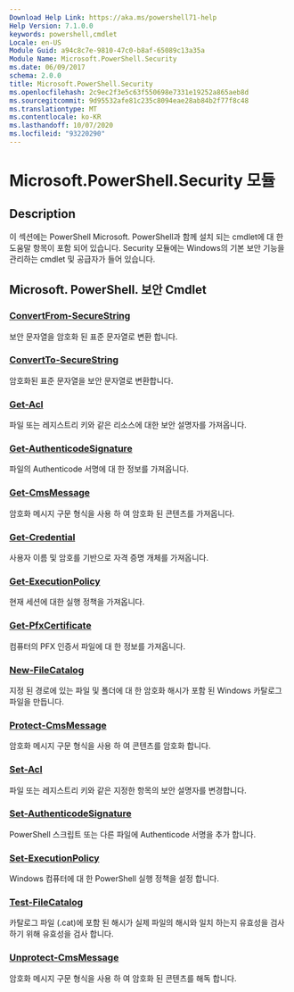 ```yaml
---
Download Help Link: https://aka.ms/powershell71-help
Help Version: 7.1.0.0
keywords: powershell,cmdlet
Locale: en-US
Module Guid: a94c8c7e-9810-47c0-b8af-65089c13a35a
Module Name: Microsoft.PowerShell.Security
ms.date: 06/09/2017
schema: 2.0.0
title: Microsoft.PowerShell.Security
ms.openlocfilehash: 2c9ec2f3e5c63f550698e7331e19252a865aeb8d
ms.sourcegitcommit: 9d95532afe81c235c8094eae28ab84b2f77f8c48
ms.translationtype: MT
ms.contentlocale: ko-KR
ms.lasthandoff: 10/07/2020
ms.locfileid: "93220290"
---
```

# Microsoft.PowerShell.Security 모듈

## Description

이 섹션에는 PowerShell Microsoft. PowerShell과 함께 설치 되는 cmdlet에 대 한 도움말 항목이 포함 되어 있습니다. Security 모듈에는 Windows의 기본 보안 기능을 관리하는 cmdlet 및 공급자가 들어 있습니다.

## Microsoft. PowerShell. 보안 Cmdlet

### [ConvertFrom-SecureString](ConvertFrom-SecureString.md)
보안 문자열을 암호화 된 표준 문자열로 변환 합니다.

### [ConvertTo-SecureString](ConvertTo-SecureString.md)
암호화된 표준 문자열을 보안 문자열로 변환합니다.

### [Get-Acl](Get-Acl.md)
파일 또는 레지스트리 키와 같은 리소스에 대한 보안 설명자를 가져옵니다.

### [Get-AuthenticodeSignature](Get-AuthenticodeSignature.md)
파일의 Authenticode 서명에 대 한 정보를 가져옵니다.

### [Get-CmsMessage](Get-CmsMessage.md)
암호화 메시지 구문 형식을 사용 하 여 암호화 된 콘텐츠를 가져옵니다.

### [Get-Credential](Get-Credential.md)
사용자 이름 및 암호를 기반으로 자격 증명 개체를 가져옵니다.

### [Get-ExecutionPolicy](Get-ExecutionPolicy.md)
현재 세션에 대한 실행 정책을 가져옵니다.

### [Get-PfxCertificate](Get-PfxCertificate.md)
컴퓨터의 PFX 인증서 파일에 대 한 정보를 가져옵니다.

### [New-FileCatalog](New-FileCatalog.md)
지정 된 경로에 있는 파일 및 폴더에 대 한 암호화 해시가 포함 된 Windows 카탈로그 파일을 만듭니다.

### [Protect-CmsMessage](Protect-CmsMessage.md)
암호화 메시지 구문 형식을 사용 하 여 콘텐츠를 암호화 합니다.

### [Set-Acl](Set-Acl.md)
파일 또는 레지스트리 키와 같은 지정한 항목의 보안 설명자를 변경합니다.

### [Set-AuthenticodeSignature](Set-AuthenticodeSignature.md)
PowerShell 스크립트 또는 다른 파일에 Authenticode 서명을 추가 합니다.

### [Set-ExecutionPolicy](Set-ExecutionPolicy.md)
Windows 컴퓨터에 대 한 PowerShell 실행 정책을 설정 합니다.

### [Test-FileCatalog](Test-FileCatalog.md)
카탈로그 파일 (.cat)에 포함 된 해시가 실제 파일의 해시와 일치 하는지 유효성을 검사 하기 위해 유효성을 검사 합니다.

### [Unprotect-CmsMessage](Unprotect-CmsMessage.md)
암호화 메시지 구문 형식을 사용 하 여 암호화 된 콘텐츠를 해독 합니다.

